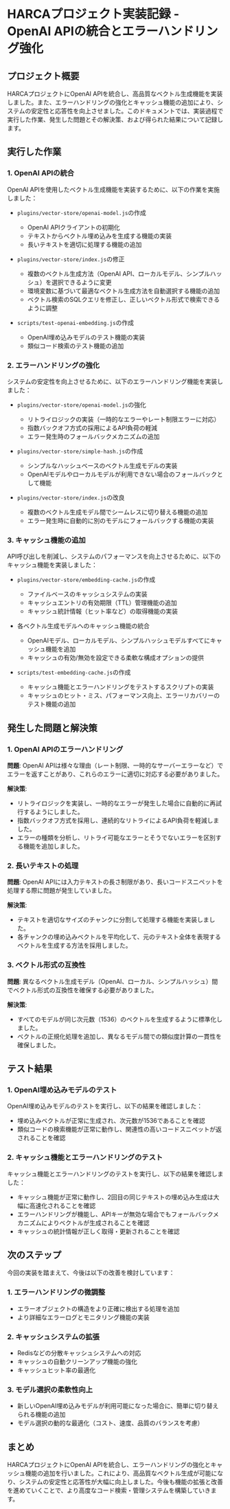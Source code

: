 # HARCAプロジェクト実装記録 - OpenAI APIの統合とエラーハンドリング強化

## プロジェクト概要

HARCAプロジェクトにOpenAI APIを統合し、高品質なベクトル生成機能を実装しました。また、エラーハンドリングの強化とキャッシュ機能の追加により、システムの安定性と応答性を向上させました。このドキュメントでは、実装過程で実行した作業、発生した問題とその解決策、および得られた結果について記録します。

## 実行した作業

### 1. OpenAI APIの統合

OpenAI APIを使用したベクトル生成機能を実装するために、以下の作業を実施しました：

- `plugins/vector-store/openai-model.js`の作成
  - OpenAI APIクライアントの初期化
  - テキストからベクトル埋め込みを生成する機能の実装
  - 長いテキストを適切に処理する機能の追加

- `plugins/vector-store/index.js`の修正
  - 複数のベクトル生成方法（OpenAI API、ローカルモデル、シンプルハッシュ）を選択できるように変更
  - 環境変数に基づいて最適なベクトル生成方法を自動選択する機能の追加
  - ベクトル検索のSQLクエリを修正し、正しいベクトル形式で検索できるように調整

- `scripts/test-openai-embedding.js`の作成
  - OpenAI埋め込みモデルのテスト機能の実装
  - 類似コード検索のテスト機能の追加

### 2. エラーハンドリングの強化

システムの安定性を向上させるために、以下のエラーハンドリング機能を実装しました：

- `plugins/vector-store/openai-model.js`の強化
  - リトライロジックの実装（一時的なエラーやレート制限エラーに対応）
  - 指数バックオフ方式の採用によるAPI負荷の軽減
  - エラー発生時のフォールバックメカニズムの追加

- `plugins/vector-store/simple-hash.js`の作成
  - シンプルなハッシュベースのベクトル生成モデルの実装
  - OpenAIモデルやローカルモデルが利用できない場合のフォールバックとして機能

- `plugins/vector-store/index.js`の改良
  - 複数のベクトル生成モデル間でシームレスに切り替える機能の追加
  - エラー発生時に自動的に別のモデルにフォールバックする機能の実装

### 3. キャッシュ機能の追加

API呼び出しを削減し、システムのパフォーマンスを向上させるために、以下のキャッシュ機能を実装しました：

- `plugins/vector-store/embedding-cache.js`の作成
  - ファイルベースのキャッシュシステムの実装
  - キャッシュエントリの有効期限（TTL）管理機能の追加
  - キャッシュ統計情報（ヒット率など）の取得機能の実装

- 各ベクトル生成モデルへのキャッシュ機能の統合
  - OpenAIモデル、ローカルモデル、シンプルハッシュモデルすべてにキャッシュ機能を追加
  - キャッシュの有効/無効を設定できる柔軟な構成オプションの提供

- `scripts/test-embedding-cache.js`の作成
  - キャッシュ機能とエラーハンドリングをテストするスクリプトの実装
  - キャッシュのヒット・ミス、パフォーマンス向上、エラーリカバリーのテスト機能の追加

## 発生した問題と解決策

### 1. OpenAI APIのエラーハンドリング

**問題**: OpenAI APIは様々な理由（レート制限、一時的なサーバーエラーなど）でエラーを返すことがあり、これらのエラーに適切に対応する必要がありました。

**解決策**:
- リトライロジックを実装し、一時的なエラーが発生した場合に自動的に再試行するようにしました。
- 指数バックオフ方式を採用し、連続的なリトライによるAPI負荷を軽減しました。
- エラーの種類を分析し、リトライ可能なエラーとそうでないエラーを区別する機能を追加しました。

### 2. 長いテキストの処理

**問題**: OpenAI APIには入力テキストの長さ制限があり、長いコードスニペットを処理する際に問題が発生していました。

**解決策**:
- テキストを適切なサイズのチャンクに分割して処理する機能を実装しました。
- 各チャンクの埋め込みベクトルを平均化して、元のテキスト全体を表現するベクトルを生成する方法を採用しました。

### 3. ベクトル形式の互換性

**問題**: 異なるベクトル生成モデル（OpenAI、ローカル、シンプルハッシュ）間でベクトル形式の互換性を確保する必要がありました。

**解決策**:
- すべてのモデルが同じ次元数（1536）のベクトルを生成するように標準化しました。
- ベクトルの正規化処理を追加し、異なるモデル間での類似度計算の一貫性を確保しました。

## テスト結果

### 1. OpenAI埋め込みモデルのテスト

OpenAI埋め込みモデルのテストを実行し、以下の結果を確認しました：

- 埋め込みベクトルが正常に生成され、次元数が1536であることを確認
- 類似コードの検索機能が正常に動作し、関連性の高いコードスニペットが返されることを確認

### 2. キャッシュ機能とエラーハンドリングのテスト

キャッシュ機能とエラーハンドリングのテストを実行し、以下の結果を確認しました：

- キャッシュ機能が正常に動作し、2回目の同じテキストの埋め込み生成は大幅に高速化されることを確認
- エラーハンドリングが機能し、APIキーが無効な場合でもフォールバックメカニズムによりベクトルが生成されることを確認
- キャッシュの統計情報が正しく取得・更新されることを確認

## 次のステップ

今回の実装を踏まえて、今後は以下の改善を検討しています：

### 1. エラーハンドリングの微調整

- エラーオブジェクトの構造をより正確に検出する処理を追加
- より詳細なエラーログとモニタリング機能の実装

### 2. キャッシュシステムの拡張

- Redisなどの分散キャッシュシステムへの対応
- キャッシュの自動クリーンアップ機能の強化
- キャッシュヒット率の最適化

### 3. モデル選択の柔軟性向上

- 新しいOpenAI埋め込みモデルが利用可能になった場合に、簡単に切り替えられる機能の追加
- モデル選択の動的な最適化（コスト、速度、品質のバランスを考慮）

## まとめ

HARCAプロジェクトにOpenAI APIを統合し、エラーハンドリングの強化とキャッシュ機能の追加を行いました。これにより、高品質なベクトル生成が可能になり、システムの安定性と応答性が大幅に向上しました。今後も機能の拡張と改善を進めていくことで、より高度なコード検索・管理システムを構築していきます。
